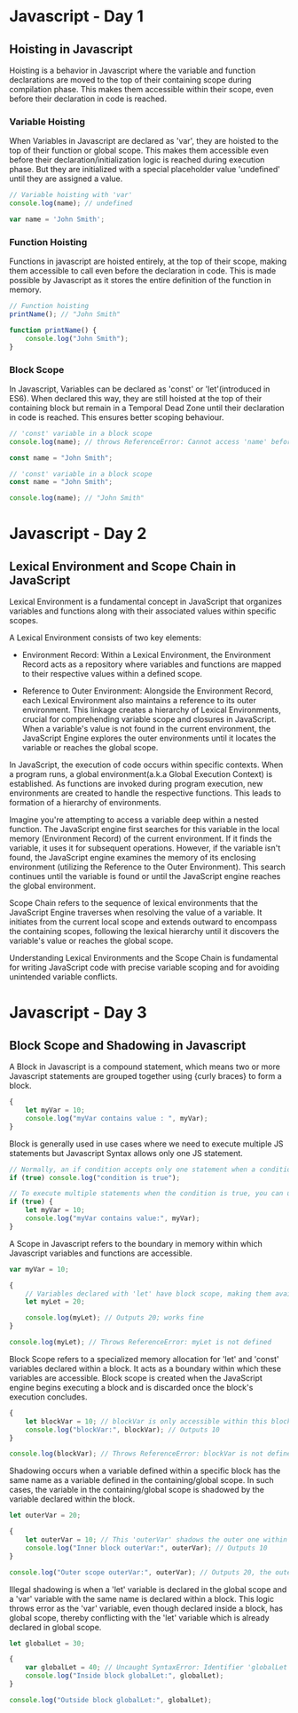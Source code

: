 # Javascript - Day 1

## Hoisting in Javascript

Hoisting is a behavior in Javascript where the variable and function declarations are moved to the top of their containing scope during compilation phase. This makes them accessible within their scope, even before their declaration in code is reached. 

### Variable Hoisting

When Variables in Javascript are declared as 'var', they are hoisted to the top of their function or global scope. This makes them accessible even before their declaration/initialization logic is reached during execution phase. But they are initialized with a special placeholder value 'undefined' until they are assigned a value. 

```javascript
// Variable hoisting with 'var'
console.log(name); // undefined

var name = 'John Smith';
```

### Function Hoisting

Functions in javascript are hoisted entirely, at the top of their scope, making them accessible to call even before the declaration in code. This is made possible by Javascript as it stores the entire definition of the function in memory.

```javascript
// Function hoisting
printName(); // "John Smith"

function printName() {
    console.log("John Smith");
}
```

### Block Scope

In Javascript, Variables can be declared as 'const' or 'let'(introduced in ES6). When declared this way, they are still hoisted at the top of their containing block but remain in a Temporal Dead Zone until their declaration in code is reached. This ensures better scoping behaviour.

```javascript
// 'const' variable in a block scope
console.log(name); // throws ReferenceError: Cannot access 'name' before initialization

const name = "John Smith";
```

```javascript
// 'const' variable in a block scope
const name = "John Smith";

console.log(name); // "John Smith"
```

# Javascript - Day 2

## Lexical Environment and Scope Chain in JavaScript

Lexical Environment is a fundamental concept in JavaScript that organizes variables and functions along with their associated values within specific scopes.

A Lexical Environment consists of two key elements:

- Environment Record: Within a Lexical Environment, the Environment Record acts as a repository where variables and functions are mapped to their respective values within a defined scope.

- Reference to Outer Environment: Alongside the Environment Record, each Lexical Environment also maintains a reference to its outer environment. This linkage creates a hierarchy of Lexical Environments, crucial for comprehending variable scope and closures in JavaScript. When a variable's value is not found in the current environment, the JavaScript Engine explores the outer environments until it locates the variable or reaches the global scope.

In JavaScript, the execution of code occurs within specific contexts. When a program runs, a global environment(a.k.a Global Execution Context) is established. As functions are invoked during program execution, new environments are created to handle the respective functions. This leads to formation of a hierarchy of environments.

Imagine you're attempting to access a variable deep within a nested function. The JavaScript engine first searches for this variable in the local memory (Environment Record) of the current environment. If it finds the variable, it uses it for subsequent operations. However, if the variable isn't found, the JavaScript engine examines the memory of its enclosing environment (utilizing the Reference to the Outer Environment). This search continues until the variable is found or until the JavaScript engine reaches the global environment.

Scope Chain refers to the sequence of lexical environments that the JavaScript Engine traverses when resolving the value of a variable. It initiates from the current local scope and extends outward to encompass the containing scopes, following the lexical hierarchy until it discovers the variable's value or reaches the global scope.

Understanding Lexical Environments and the Scope Chain is fundamental for writing JavaScript code with precise variable scoping and for avoiding unintended variable conflicts.

# Javascript - Day 3

## Block Scope and Shadowing in Javascript

A Block in Javascript is a compound statement, which means two or more Javascript statements are grouped together using {curly braces} to form a block.

```javascript
{
    let myVar = 10;
    console.log("myVar contains value : ", myVar);
}
```

Block is generally used in use cases where we need to execute multiple JS statements but Javascript Syntax allows only one JS statement.

```javascript
// Normally, an if condition accepts only one statement when a condition is true.
if (true) console.log("condition is true");

// To execute multiple statements when the condition is true, you can use a block like this:
if (true) {
    let myVar = 10;
    console.log("myVar contains value:", myVar);
}
```

A Scope in Javascript refers to the boundary in memory within which Javascript variables and functions are accessible.

```javascript
var myVar = 10;

{
    // Variables declared with 'let' have block scope, making them available only within this block.
    let myLet = 20;

    console.log(myLet); // Outputs 20; works fine
}

console.log(myLet); // Throws ReferenceError: myLet is not defined
```

Block Scope refers to a specialized memory allocation for 'let' and 'const' variables declared within a block. It acts as a boundary within which these variables are accessible. Block scope is created when the JavaScript engine begins executing a block and is discarded once the block's execution concludes.

```javascript
{
    let blockVar = 10; // blockVar is only accessible within this block
    console.log("blockVar:", blockVar); // Outputs 10
}

console.log(blockVar); // Throws ReferenceError: blockVar is not defined
```


Shadowing occurs when a variable defined within a specific block has the same name as a variable defined in the containing/global scope. In such cases, the variable in the containing/global scope is shadowed by the variable declared within the block.

```javascript
let outerVar = 20;

{
    let outerVar = 10; // This 'outerVar' shadows the outer one within this block
    console.log("Inner block outerVar:", outerVar); // Outputs 10
}

console.log("Outer scope outerVar:", outerVar); // Outputs 20, the outer variable is unaffected
```

Illegal shadowing is when a 'let' variable is declared in the global scope and a 'var' variable with the same name is declared within a block. This logic throws error as the 'var' variable, even though declared inside a block, has global scope, thereby conflicting with the 'let' variable which is already declared in global scope.

```javascript
let globalLet = 30;

{
    var globalLet = 40; // Uncaught SyntaxError: Identifier 'globalLet' has already been declared
    console.log("Inside block globalLet:", globalLet); 
}

console.log("Outside block globalLet:", globalLet);
```